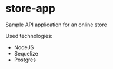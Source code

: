 # store-app

Sample API application for an online store

Used technologies:
- NodeJS
- Sequelize
- Postgres
